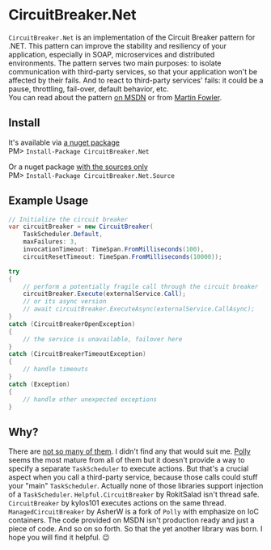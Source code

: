 # CircuitBreaker.Net
`CircuitBreaker.Net` is an implementation of the Circuit Breaker pattern for .NET.
This pattern can improve the stability and resiliency of your application, especially in SOAP, microservices and distributed environments. The pattern serves two main purposes: to isolate communication with third-party services, so that your application won't be affected by their fails. And to react to third-party services' fails: it could be a pause, throttling, fail-over, default behavior, etc.  
You can read about the pattern [on MSDN][MSDN] or from [Martin Fowler][fowler].

## Install

It's available via [a nuget package](https://www.nuget.org/packages/CircuitBreaker.Net)  
PM> `Install-Package CircuitBreaker.Net`

Or a nuget package [with the sources only](https://www.nuget.org/packages/CircuitBreaker.Net.Source)  
PM> `Install-Package CircuitBreaker.Net.Source`

## Example Usage

```csharp
// Initialize the circuit breaker
var circuitBreaker = new CircuitBreaker(
    TaskScheduler.Default,
    maxFailures: 3,
    invocationTimeout: TimeSpan.FromMilliseconds(100),
    circuitResetTimeout: TimeSpan.FromMilliseconds(10000));

try
{
    // perform a potentially fragile call through the circuit breaker
    circuitBreaker.Execute(externalService.Call);
    // or its async version
    // await circuitBreaker.ExecuteAsync(externalService.CallAsync);
}
catch (CircuitBreakerOpenException)
{
    // the service is unavailable, failover here
}
catch (CircuitBreakerTimeoutException)
{
    // handle timeouts
}
catch (Exception)
{
    // handle other unexpected exceptions
}

```

## Why?

There are [not so many of them][nuget-curcuitbreaker]. I didn't find any that would suit me. [Polly][polly] seems the most mature from all of them but it doesn't provide a way to specify a separate `TaskScheduler` to execute actions. But that's a crucial aspect when you call a third-party service, because those calls could stuff your "main" `TaskScheduler`. Actually none of those libraries support injection of a `TaskScheduler`. `Helpful.CircuitBreaker` by RokitSalad isn't thread safe. `CircuitBreaker` by kylos101 executes actions on the same thread. `ManagedCircuitBreaker` by AsherW is a fork of `Polly` with emphasize on IoC containers. The code provided on MSDN isn't production ready and just a piece of code. And so on so forth. So that the yet another library was born. I hope you will find it helpful. :wink:


  [nuget-curcuitbreaker]: https://www.nuget.org/packages?q=circuit+breaker
  [polly]: https://github.com/michael-wolfenden/Polly
  [fowler]: http://martinfowler.com/bliki/CircuitBreaker.html
  [MSDN]: https://msdn.microsoft.com/en-us/library/dn589784.aspx
